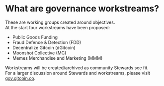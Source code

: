 # What are governance workstreams?

These are working groups created around objectives.\
At the start four workstreams have been proposed:

* Public Goods Funding
* Fraud Defence & Detection (FDD)
* Decentralize Gitcoin (dGitcoin)
* Moonshot Collective (MC)
* Memes Merchandise and Marketing (MMM)

Workstreams will be created/archived as community Stewards see fit.\
For a larger discussion around Stewards and workstreams, please visit [gov.gitcoin.co](http://gov.gitcoin.co).
